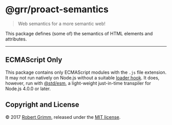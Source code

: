 # @grr/proact-semantics

> Web semantics for a more semantic web!

This package defines (some of) the semantics of HTML elements and attributes.

--------------------------------------------------------------------------------

## ECMAScript Only

This package contains only ECMAScript modules with the `.js` file extension. It
may not run natively on Node.js without a suitable [loader
hook](https://nodejs.org/dist/latest-v9.x/docs/api/esm.html#esm_loader_hooks).
It does, however, run with [@std/esm](https://github.com/standard-things/esm),
a light-weight just-in-time transpiler for Node.js 4.0.0 or later.

## Copyright and License

© 2017 [Robert Grimm](http://apparebit.com), released under the [MIT
license](LICENSE).
